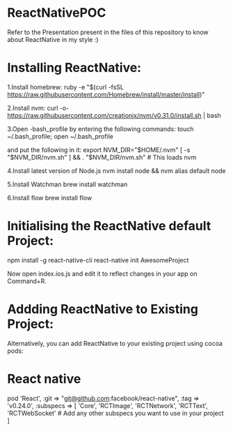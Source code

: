 # ReactNativePOC
Refer to the Presentation present in the files of this repository to know about ReactNative in my style :)


Installing ReactNative:
======================
1.Install homebrew:
ruby -e "$(curl -fsSL https://raw.githubusercontent.com/Homebrew/install/master/install)"

2.Install nvm:
curl -o- https://raw.githubusercontent.com/creationix/nvm/v0.31.0/install.sh | bash

3.Open -bash_profile by entering the following commands:
touch ~/.bash_profile; open ~/.bash_profile

and put the following in it:
export NVM_DIR="$HOME/.nvm"
[ -s "$NVM_DIR/nvm.sh" ] && . "$NVM_DIR/nvm.sh" # This loads nvm

4.Install latest version of Node.js
nvm install node && nvm alias default node

5.Install Watchman
brew install watchman

6.Install flow
brew install flow

Initialising the ReactNative default Project:
=============================================
npm install -g react-native-cli
react-native init AwesomeProject

Now open index.ios.js and edit it to reflect changes in your app on Command+R.


Addding ReactNative to Existing Project:
=======================================
Alternatively, you can add ReactNative to your existing project using cocoa pods:
# React native
pod 'React', :git => "git@github.com:facebook/react-native", :tag => 'v0.24.0', :subspecs => [
    'Core',
    'RCTImage',
    'RCTNetwork',
    'RCTText',
    'RCTWebSocket'
    # Add any other subspecs you want to use in your project
]
